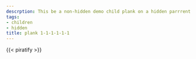 ```yaml
---
descrption: This be a non-hidden demo child plank on a hidden parrrent plank
tags:
- children
- hidden
title: plank 1-1-1-1-1-1
---
```

{{< piratify >}}